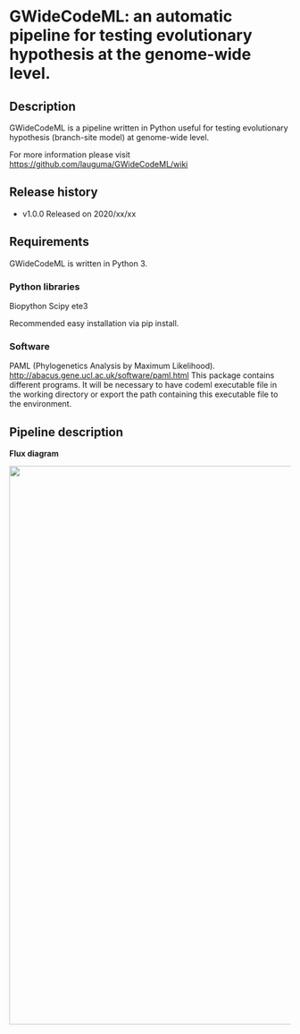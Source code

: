 # **GWideCodeML:** an automatic pipeline for testing evolutionary hypothesis at the genome-wide level.

## Description

GWideCodeML is a pipeline written in Python useful for testing evolutionary hypothesis (branch-site model) at genome-wide level. 

For more information please visit https://github.com/lauguma/GWideCodeML/wiki


## Release history

* v1.0.0 Released on 2020/xx/xx


## Requirements

GWideCodeML is written in Python 3.


### Python libraries 

Biopython
Scipy
ete3

Recommended easy installation via pip install.

### Software 

PAML (Phylogenetics Analysis by Maximum Likelihood). http://abacus.gene.ucl.ac.uk/software/paml.html
This package contains different programs. It will be necessary to have codeml executable file in the working directory or export the path containing this executable file to the environment.

## Pipeline description

**Flux diagram**
<p align="center">
  <img width="800" height="1000" src="https://github.com/lauguma/GWideCodeML/blob/master/GWideCodeML_fd.png">
</p>
